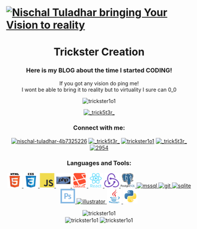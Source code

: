 # [![Nischal Tuladhar bringing Your Vision to reality](https://miro.medium.com/max/1400/0*eIhVp0KXrXSSHORN.gif)](https://tricksterblog1o1.wordpress.com/)

<h1 align="center">
  Trickster Creation
</h1>
<div align="center" >
<h3>
  Here is my BLOG about the time I started CODING!<br>
</h3>
If you got any vision do ping me!<br>
   I wont be able to bring it to reality but to virtuality I sure can 0_0
</div>
<div align='center'>
<p align="center"> <img src="https://komarev.com/ghpvc/?username=trickster1o1&label=Profile%20views&color=0e75b6&style=flat" alt="trickster1o1" /> </p>
<p align="center"> <a href="https://twitter.com/_trick5t3r_" target="blank"><img src="https://img.shields.io/twitter/follow/_trick5t3r_?logo=twitter&style=for-the-badge" alt="_trick5t3r_" /></a> </p>
<h3 align="center">Connect with me:</h3>
<p align="center">
<a href="https://linkedin.com/in/nischal-tuladhar-4b7325226" target="blank"><img align="center" src="https://raw.githubusercontent.com/rahuldkjain/github-profile-readme-generator/master/src/images/icons/Social/linked-in-alt.svg" alt="nischal-tuladhar-4b7325226" height="30" width="40" /></a>
<a href="https://twitter.com/_trick5t3r_" target="blank"><img align="center" src="https://raw.githubusercontent.com/rahuldkjain/github-profile-readme-generator/master/src/images/icons/Social/twitter.svg" alt="_trick5t3r_" height="30" width="40" /></a>
<a href="https://fb.com/trickster1o1" target="blank"><img align="center" src="https://raw.githubusercontent.com/rahuldkjain/github-profile-readme-generator/master/src/images/icons/Social/facebook.svg" alt="trickster1o1" height="30" width="40" /></a>
<a href="https://instagram.com/_trick5t3r_" target="blank"><img align="center" src="https://raw.githubusercontent.com/rahuldkjain/github-profile-readme-generator/master/src/images/icons/Social/instagram.svg" alt="_trick5t3r_" height="30" width="40" /></a>
<a href="https://discord.gg/2954" target="blank"><img align="center" src="https://raw.githubusercontent.com/rahuldkjain/github-profile-readme-generator/master/src/images/icons/Social/discord.svg" alt="2954" height="30" width="40" /></a>
</p>
<h3 align="center">Languages and Tools:</h3>
<p align="center"> <a href="https://www.w3.org/html/" target="_blank" rel="noreferrer"> <img src="https://raw.githubusercontent.com/devicons/devicon/master/icons/html5/html5-original-wordmark.svg" alt="html5" width="40" height="40"/> </a> <a href="https://www.w3schools.com/css/" target="_blank" rel="noreferrer"> <img src="https://raw.githubusercontent.com/devicons/devicon/master/icons/css3/css3-original-wordmark.svg" alt="css3" width="40" height="40"/> </a> <a href="https://developer.mozilla.org/en-US/docs/Web/JavaScript" target="_blank" rel="noreferrer"> <img src="https://raw.githubusercontent.com/devicons/devicon/master/icons/javascript/javascript-original.svg" alt="javascript" width="40" height="40"/> </a> <a href="https://www.php.net" target="_blank" rel="noreferrer"> <img src="https://raw.githubusercontent.com/devicons/devicon/master/icons/php/php-original.svg" alt="php" width="40" height="40"/> </a> <a href="https://laravel.com/" target="_blank" rel="noreferrer"> <img src="https://raw.githubusercontent.com/devicons/devicon/master/icons/laravel/laravel-plain-wordmark.svg" alt="laravel" width="40" height="40"/> </a> <a href="https://reactjs.org/" target="_blank" rel="noreferrer"> <img src="https://raw.githubusercontent.com/devicons/devicon/master/icons/react/react-original-wordmark.svg" alt="react" width="40" height="40"/> </a> <a href="https://redux.js.org" target="_blank" rel="noreferrer"> <img src="https://raw.githubusercontent.com/devicons/devicon/master/icons/redux/redux-original.svg" alt="redux" width="40" height="40"/> </a> <a href="https://www.postgresql.org" target="_blank" rel="noreferrer"> <img src="https://raw.githubusercontent.com/devicons/devicon/master/icons/postgresql/postgresql-original-wordmark.svg" alt="postgresql" width="40" height="40"/> </a> <a href="https://www.microsoft.com/en-us/sql-server" target="_blank" rel="noreferrer"> <img src="https://www.svgrepo.com/show/303229/microsoft-sql-server-logo.svg" alt="mssql" width="40" height="40"/> </a> <a href="https://git-scm.com/" target="_blank" rel="noreferrer"> <img src="https://www.vectorlogo.zone/logos/git-scm/git-scm-icon.svg" alt="git" width="40" height="40"/> </a>  <a href="https://www.sqlite.org/" target="_blank" rel="noreferrer"> <img src="https://www.vectorlogo.zone/logos/sqlite/sqlite-icon.svg" alt="sqlite" width="40" height="40"/> </a> <a href="https://www.photoshop.com/en" target="_blank" rel="noreferrer"> <img src="https://raw.githubusercontent.com/devicons/devicon/master/icons/photoshop/photoshop-line.svg" alt="photoshop" width="40" height="40"/> </a> <a href="https://www.adobe.com/in/products/illustrator.html" target="_blank" rel="noreferrer"> <img src="https://www.vectorlogo.zone/logos/adobe_illustrator/adobe_illustrator-icon.svg" alt="illustrator" width="40" height="40"/> </a> <a href="https://www.java.com" target="_blank" rel="noreferrer"> <img src="https://raw.githubusercontent.com/devicons/devicon/master/icons/java/java-original.svg" alt="java" width="40" height="40"/> </a> <a href="https://www.python.org" target="_blank" rel="noreferrer"> <img src="https://raw.githubusercontent.com/devicons/devicon/master/icons/python/python-original.svg" alt="python" width="40" height="40"/> </a></p>
<p>
  <img align="center" src="https://github-readme-stats.vercel.app/api/top-langs?username=trickster1o1&show_icons=true&locale=en&layout=compact" alt="trickster1o1" />
  <br>
  <img align="center" src="https://github-readme-stats.vercel.app/api?username=trickster1o1&show_icons=true&locale=en" alt="trickster1o1" />
  <img align="center" src="https://github-readme-streak-stats.herokuapp.com/?user=trickster1o1&" alt="trickster1o1" /></p>
<div>
